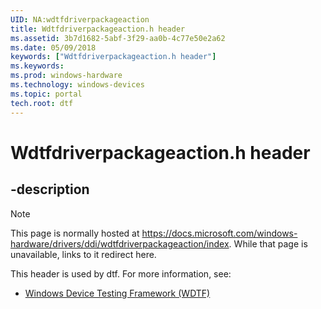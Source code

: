 ```yaml
---
UID: NA:wdtfdriverpackageaction
title: Wdtfdriverpackageaction.h header
ms.assetid: 3b7d1682-5abf-3f29-aa0b-4c77e50e2a62
ms.date: 05/09/2018
keywords: ["Wdtfdriverpackageaction.h header"]
ms.keywords: 
ms.prod: windows-hardware
ms.technology: windows-devices
ms.topic: portal
tech.root: dtf
---
```


# Wdtfdriverpackageaction.h header


## -description

> [!NOTE]
> This page is normally hosted at https://docs.microsoft.com/windows-hardware/drivers/ddi/wdtfdriverpackageaction/index. While that page is unavailable, links to it redirect here.


This header is used by dtf. For more information, see:

- [Windows Device Testing Framework (WDTF)](../_dtf/index.md)
